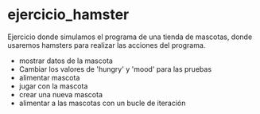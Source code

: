 # ejercicio_hamster
Ejercicio donde simulamos el programa de una tienda de mascotas, donde usaremos hamsters para realizar las acciones del programa.
- mostrar datos de la mascota
- Cambiar los valores de 'hungry' y 'mood' para las pruebas
- alimentar mascota
- jugar con la mascota
- crear una nueva mascota
- alimentar a las mascotas con un bucle de iteración
